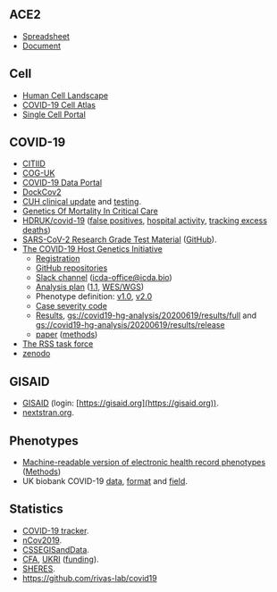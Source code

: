 ## ACE2
* [Spreadsheet](https://docs.google.com/spreadsheets/d/1oaw0GBYiIajYsnYhhhBTJ4GGlcJ_xffkvGo-miPAmpM/edit#gid=0)
* [Document](https://docs.google.com/document/d/1exi7QZxc17e2pn1IT3zPjg4N2rqcZ-26DUMxrKmbges/edit)

## Cell
* [Human Cell Landscape](https://db.cngb.org/HCL/)
* [COVID-19 Cell Atlas](https://www.covid19cellatlas.org/)
* [Single Cell Portal](https://singlecell.broadinstitute.org/single_cell)

## COVID-19
* [CITIID](https://covid19.medschl.cam.ac.uk/)
* [COG-UK](https://www.cogconsortium.uk/)
* [COVID-19 Data Portal](https://www.covid19dataportal.org/)
* [DockCov2](https://covirus.cc/drugs/)
* [CUH clinical update](https://cuhstaffportal.co.uk/operational/clinical-updates/) and [testing](https://www.cam.ac.uk/coronavirus/general-staff-advice/health-and-wellbeing#testing).
* [Genetics Of Mortality In Critical Care](https://genomicc.org/)
* [HDRUK/covid-19](https://github.com/HDRUK/covid-19) ([false positives](https://www.hdruk.ac.uk/projects/false-positives/), [hospital activity](http://hospitalactivity.com/), [tracking excess deaths](http://www.trackingexcessdeaths.com/))
* [SARS-CoV-2 Research Grade Test Material](https://www.nist.gov/programs-projects/sars-cov-2-research-grade-test-material) ([GitHub](https://github.com/usnistgov/RGTM10169)).
* [The COVID-19 Host Genetics Initiative](https://covid19hg.netlify.com/)
  * [Registration](https://www.covid19hg.org/register/)
  * [GitHub repositories](https://github.com/covid19-hg/)
  * [Slack channel](https://icdaworkspace.slack.com) (icda-office@icda.bio)
  * [Analysis plan](https://tinyurl.com/yalt3n28) ([1.1](https://docs.google.com/document/d/16ethjgi4MzlQeO0KAW_yDYyUHdB9kKbtfuGW4XYVKQg/edit), [WES/WGS](https://docs.google.com/document/d/1X_qjplH8T4BJXSeMQ_sBfQUTiu_kAisicOqGb6B8hcM/edit#heading=h.55nt5tzax7cw))
  * Phenotype definition: [v1.0](https://tinyurl.com/ybno3zgy), [v2.0](https://tinyurl.com/yd8hkvjk)
  * [Case severity code](https://tinyurl.com/y7nygjr3)
  * [Results](https://www.covid19hg.org/results/), [gs://covid19-hg-analysis/20200619/results/full](gs://covid19-hg-analysis/20200619/results/full) and [gs://covid19-hg-analysis/20200619/results/release](gs://covid19-hg-analysis/20200619/results/release)
  * [paper](https://tinyurl.com/y432xuhw) ([methods](https://tinyurl.com/y6mbdyle))
* [The RSS task force](https://rss.org.uk/policy-campaigns/policy/covid-19-task-force/)
* [zenodo](https://zenodo.org/)

## GISAID
* [GISAID](https://www.gisaid.org/) (login: [https://gisaid.org](https://gisaid.org)).
* [nextstran.org](https://nextstrain.org/ncov/global).

## Phenotypes
* [Machine-readable version of electronic health record phenotypes](https://github.com/spiros/chronological-map-phenotypes) ([Methods](https://github.com/spiros/chronological-map-phenotypes/blob/master/METHODS.md))
* UK biobank COVID-19 [data](http://biobank.ndph.ox.ac.uk/ukb/exinfo.cgi?src=COVID19), [format](http://biobank.ndph.ox.ac.uk/ukb/exinfo.cgi?src=COVID19_tests) and [field](http://biobank.ctsu.ox.ac.uk/ukb/field.cgi?id=40100).

## Statistics
* [COVID-19 tracker](https://shiny.rstudio.com/gallery/covid19-tracker.html).
* [nCov2019](https://github.com/GuangchuangYu/nCov2019).
* [CSSEGISandData](https://github.com/CSSEGISandData).
* [CFA](https://otr.medschl.cam.ac.uk/academics-clinicians/funding/covid-funding-calls), [UKRI](https://www.ukri.org/) ([funding](https://www.ukri.org/funding/funding-opportunities/ukri-open-call-for-research-and-innovation-ideas-to-address-covid-19/)).
* [SHERES](https://www.cdc.gov/coronavirus/2019-ncov/cases-updates/spheres.html).
* https://github.com/rivas-lab/covid19

